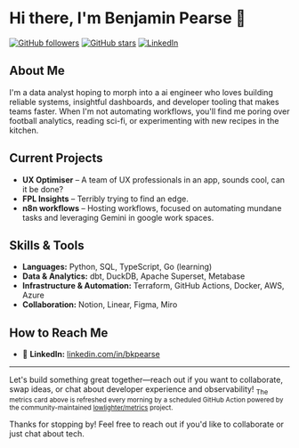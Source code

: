 # Hi there, I'm Benjamin Pearse 👋

[![GitHub followers](https://img.shields.io/github/followers/bkpearse?style=social)](https://github.com/bkpearse?tab=followers)
[![GitHub stars](https://img.shields.io/github/stars/bkpearse?affiliations=OWNER&style=social)](https://github.com/bkpearse)
[![LinkedIn](https://img.shields.io/badge/LinkedIn-Connect-blue?logo=linkedin)](https://www.linkedin.com/in/bkpearse/)

## About Me
I'm a data analyst hoping to morph into a ai engineer who loves building reliable systems, insightful dashboards, and developer tooling that makes teams faster. When I'm not automating workflows, you'll find me poring over football analytics, reading sci-fi, or experimenting with new recipes in the kitchen.

## Current Projects
- **UX Optimiser** – A team of UX professionals in an app, sounds cool, can it be done?
- **FPL Insights** – Terribly trying to find an edge.
- **n8n workflows** – Hosting workflows, focused on automating mundane tasks and leveraging Gemini in google work spaces.

## Skills & Tools
- **Languages:** Python, SQL, TypeScript, Go (learning)
- **Data & Analytics:** dbt, DuckDB, Apache Superset, Metabase
- **Infrastructure & Automation:** Terraform, GitHub Actions, Docker, AWS, Azure
- **Collaboration:** Notion, Linear, Figma, Miro


## How to Reach Me

- 💬 **LinkedIn:** [linkedin.com/in/bkpearse](https://www.linkedin.com/in/bkpearse/)


---

Let's build something great together—reach out if you want to collaborate, swap ideas, or chat about developer experience and observability!
<sub>The metrics card above is refreshed every morning by a scheduled GitHub Action powered by the community-maintained <a href="https://github.com/lowlighter/metrics">lowlighter/metrics</a> project.</sub>

Thanks for stopping by! Feel free to reach out if you'd like to collaborate or just chat about tech.
